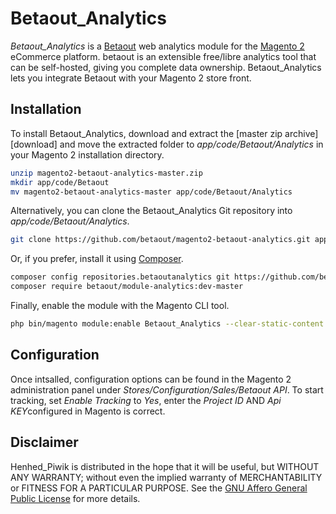 Betaout_Analytics
============

*Betaout_Analytics* is a [Betaout] web analytics module for the
[Magento 2][magento] eCommerce platform.  betaout is an extensible
free/libre analytics tool that can be self-hosted, giving you complete
data ownership.  Betaout_Analytics lets you integrate Betaout with your
Magento 2 store front.


Installation
------------

To install Betaout_Analytics, download and extract the
[master zip archive][download] and move the extracted folder to
*app/code/Betaout/Analytics* in your Magento 2 installation directory.

```sh
unzip magento2-betaout-analytics-master.zip
mkdir app/code/Betaout
mv magento2-betaout-analytics-master app/code/Betaout/Analytics
```

Alternatively, you can clone the Betaout_Analytics Git repository into
*app/code/Betaout/Analytics*.

```sh
git clone https://github.com/betaout/magento2-betaout-analytics.git app/code/Betaout/Analytics
```

Or, if you prefer, install it using [Composer][composer].

```sh
composer config repositories.betaoutanalytics git https://github.com/betaout/magento2-betaout-analytics.git
composer require betaout/module-analytics:dev-master
```

Finally, enable the module with the Magento CLI tool.

```sh
php bin/magento module:enable Betaout_Analytics --clear-static-content
```


Configuration
-------------

Once intsalled, configuration options can be found in the Magento 2
administration panel under *Stores/Configuration/Sales/Betaout API*.
To start tracking, set *Enable Tracking* to *Yes*, enter the
*Project ID* AND *Api KEY*configured in Magento is correct.

Disclaimer
----------

Henhed_Piwik is distributed in the hope that it will be useful, but
WITHOUT ANY WARRANTY; without even the implied warranty of
MERCHANTABILITY or FITNESS FOR A PARTICULAR PURPOSE. See the [GNU
Affero General Public License][agpl] for more details.

[agpl]: http://www.gnu.org/licenses/agpl.html
    "GNU Affero General Public License"
[composer]: https://getcomposer.org/
    "Dependency Manager for PHP"
[magento]: https://magento.com/
    "eCommerce Software & eCommerce Platform Solutions"
[betaout]: http://app.betaout.com/
    "Free Web Analytics Software"
